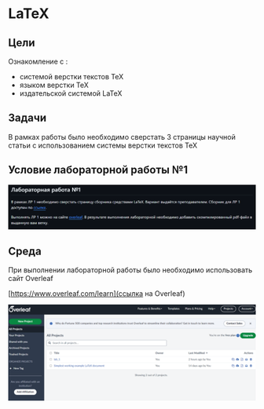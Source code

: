 #  LaTeX
## Цели
Ознакомление с :
* системой верстки текстов TeX
* языком верстки TeX
* издательской системой LaTeX
## Задачи
В рамках работы было необходимо сверстать 3 страницы научной статьи с использованием системы верстки текстов TeX
## Условие лабораторной работы №1
![](./photo/условие.png)
## Среда
При выполнении лабораторной работы было необходимо использовать сайт Overleaf

[https://www.overleaf.com/learn](ссылка на Overleaf)

![](./photo/overleaf.png)
 